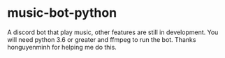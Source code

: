 # music-bot-python

A discord bot that play music, other features are still in development.
You will need python 3.6 or greater and ffmpeg to run the bot.
Thanks honguyenminh for helping me do this.
